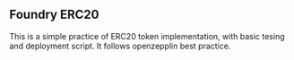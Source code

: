 ## Foundry ERC20 

This is a simple practice of ERC20 token implementation, with basic tesing and deployment script. It follows openzepplin best practice.
